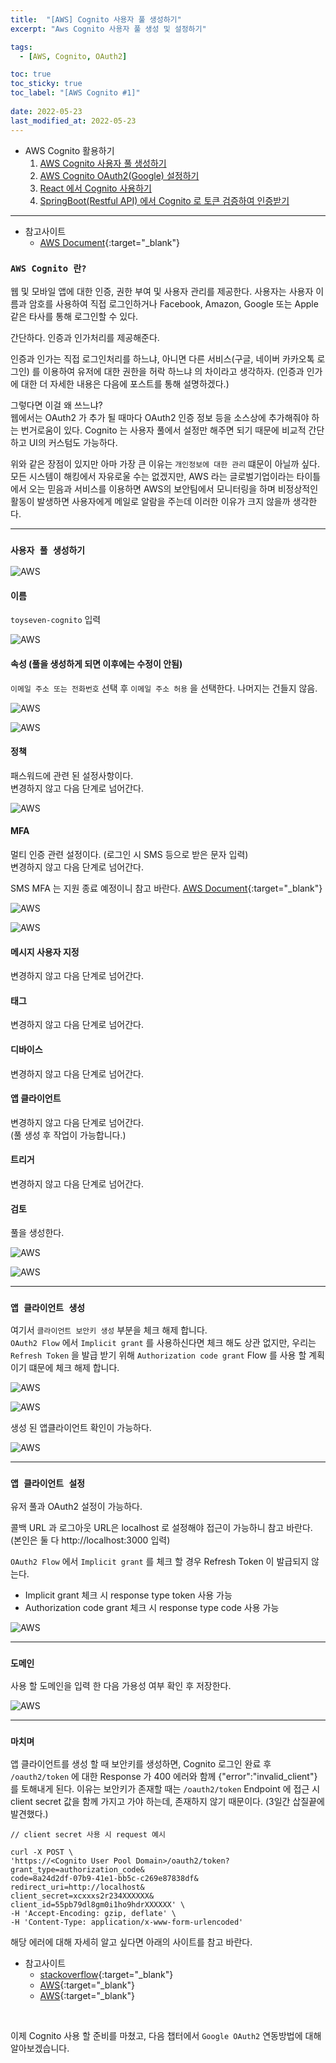 ```yaml
---
title:  "[AWS] Cognito 사용자 풀 생성하기"
excerpt: "Aws Cognito 사용자 풀 생성 및 설정하기"

tags:
  - [AWS, Cognito, OAuth2]

toc: true
toc_sticky: true
toc_label: "[AWS Cognito #1]"
 
date: 2022-05-23
last_modified_at: 2022-05-23
---
```


- AWS Cognito 활용하기
  1.  [AWS Cognito 사용자 풀 생성하기](https://ymkmoon.github.io/Aws-02-Cognito/)
  2.  [AWS Cognito OAuth2(Google) 설정하기](https://ymkmoon.github.io/Aws-03-Cognito-OAuth2/)
  3.  [React 에서 Cognito 사용하기](https://ymkmoon.github.io/Aws-04-Cognito-React/)
  4.  [SpringBoot(Restful API) 에서 Cognito 로 토큰 검증하여 인증받기](https://ymkmoon.github.io/Aws-05-Springboot-Cognito/)
  

<hr/>

- 참고사이트
  - [AWS Document](https://docs.aws.amazon.com/cognito/latest/developerguide/what-is-amazon-cognito.html){:target="_blank"}



### ``AWS Cognito 란?``

웹 및 모바일 앱에 대한 인증, 권한 부여 및 사용자 관리를 제공한다. 사용자는 사용자 이름과 암호를 사용하여 직접 로그인하거나 Facebook, Amazon, Google 또는 Apple 같은 타사를 통해 로그인할 수 있다.

간단하다. 인증과 인가처리를 제공해준다.

인증과 인가는 직접 로그인처리를 하느냐, 아니면 다른 서비스(구글, 네이버 카카오톡 로그인) 를 이용하여 유저에 대한 권한을 허락 하느냐 의 차이라고 생각하자. (인증과 인가에 대한 더 자세한 내용은 다음에 포스트를 통해 설명하겠다.)

그렇다면 이걸 왜 쓰느냐? <br>
웹에서는 OAuth2 가 추가 될 때마다 OAuth2 인증 정보 등을 소스상에 추가해줘야 하는 번거로움이 있다. Cognito 는 사용자 풀에서 설정만 해주면 되기 때문에 비교적 간단하고 UI의 커스텀도 가능하다. <br>


위와 같은 장점이 있지만 아마 가장 큰 이유는 `개인정보에 대한 관리` 떄문이 아닐까 싶다. 모든 시스템이 해킹에서 자유로울 수는 없겠지만, AWS 라는 글로벌기업이라는 타이틀에서 오는 믿음과 서비스를 이용하면 AWS의 보안팀에서 모니터링을 하며 비정상적인 활동이 발생하면 사용자에게 메일로 알람을 주는데 이러한 이유가 크지 않을까 생각한다.


<hr/>


### ``사용자 풀 생성하기``


![AWS](/assets/image/aws/AWS_Cognito_01.PNG)


#### 이름

`toyseven-cognito` 입력

![AWS](/assets/image/aws/AWS_Cognito_02.PNG)


#### 속성 (풀을 생성하게 되면 이후에는 수정이 안됨)

`이메일 주소 또는 전화번호` 선택 후 `이메일 주소 허용` 을 선택한다. 나머지는 건들지 않음.

![AWS](/assets/image/aws/AWS_Cognito_03.PNG)

![AWS](/assets/image/aws/AWS_Cognito_04.PNG)


#### 정책 

패스워드에 관련 된 설정사항이다.<br>
변경하지 않고 다음 단계로 넘어간다. <br>

![AWS](/assets/image/aws/AWS_Cognito_05.PNG)


#### MFA

멀티 인증 관련 설정이다. (로그인 시 SMS 등으로 받은 문자 입력) <br>
변경하지 않고 다음 단계로 넘어간다. <br>

SMS MFA 는 지원 종료 예정이니 참고 바란다. 
[AWS Document](https://docs.aws.amazon.com/ko_kr/IAM/latest/UserGuide/id_credentials_mfa.html){:target="_blank"}

![AWS](/assets/image/aws/AWS_Cognito_06.PNG)

![AWS](/assets/image/aws/AWS_Cognito_07.PNG)


#### 메시지 사용자 지정

변경하지 않고 다음 단계로 넘어간다. <br>


#### 태그

변경하지 않고 다음 단계로 넘어간다. <br>


#### 디바이스

변경하지 않고 다음 단계로 넘어간다. <br>


#### 앱 클라이언트

변경하지 않고 다음 단계로 넘어간다. <br>
(풀 생성 후 작업이 가능합니다.)


#### 트리거

변경하지 않고 다음 단계로 넘어간다. <br>


#### 검토

풀을 생성한다. 

![AWS](/assets/image/aws/AWS_Cognito_08.PNG)

![AWS](/assets/image/aws/AWS_Cognito_09.PNG)

<hr/>


### ``앱 클라이언트 생성 ``

여기서 `클라이언트 보안키 생성` 부분을 체크 해제 합니다. <br>
`OAuth2 Flow` 에서 `Implicit grant` 를 사용하신다면 체크 해도 상관 없지만,
우리는 `Refresh Token` 을 발급 받기 위해 `Authorization code grant` Flow 를 사용 할 계획이기 떄문에 체크 해제 합니다.




![AWS](/assets/image/aws/AWS_Cognito_10.PNG)

![AWS](/assets/image/aws/AWS_Cognito_11.PNG)


생성 된 앱클라이언트 확인이 가능하다.

![AWS](/assets/image/aws/AWS_Cognito_12.PNG)

<hr/>


### ``앱 클라이언트 설정 ``

유저 풀과 OAuth2 설정이 가능하다.

콜백 URL 과 로그아웃 URL은 localhost 로 설정해야 접근이 가능하니 참고 바란다.<br>
(본인은 둘 다 http://localhost:3000 입력)<br>

`OAuth2 Flow` 에서 `Implicit grant` 를 체크 할 경우 Refresh Token 이 발급되지 않는다. 

- Implicit grant 체크 시 response type token 사용 가능
- Authorization code grant 체크 시 response type code 사용 가능


![AWS](/assets/image/aws/AWS_Cognito_13.PNG)

<hr/>

### ``도메인``

사용 할 도메인을 입력 한 다음 가용성 여부 확인 후 저장한다.

![AWS](/assets/image/aws/AWS_Cognito_14.PNG)

<hr/>

### ``마치며``


앱 클라이언트를 생성 할 때 보안키를 생성하면, Cognito 로그인 완료 후 `/oauth2/token` 에 대한 Response 가 400 에러와 함께 {"error":"invalid_client"} 를 토해내게 된다. 이유는 보안키가 존재할 때는 `/oauth2/token` Endpoint 에 접근 시 client secret 값을 함께 가지고 가야 하는데, 존재하지 않기 때문이다. (3일간 삽질끝에 발견했다.)

```console
// client secret 사용 시 request 예시

curl -X POST \
'https://<Cognito User Pool Domain>/oauth2/token?
grant_type=authorization_code&
code=8a24d2df-07b9-41e1-bb5c-c269e87838df&
redirect_uri=http://localhost&
client_secret=xcxxxs2r234XXXXXX&
client_id=55pb79dl8gm0i1ho9hdrXXXXXX' \
-H 'Accept-Encoding: gzip, deflate' \
-H 'Content-Type: application/x-www-form-urlencoded'
```

해당 에러에 대해 자세히 알고 싶다면 아래의 사이트를 참고 바란다.

- 참고사이트
  - [stackoverflow](https://stackoverflow.com/questions/54578397/token-endpoint-returns-invalid-client-without-client-secret){:target="_blank"}
  - [AWS](https://docs.aws.amazon.com/cognito/latest/developerguide/cognito-user-pools-app-idp-settings.html){:target="_blank"}
  - [AWS](https://datatracker.ietf.org/doc/html/rfc6749#page-24){:target="_blank"}


<br>

이제 Cognito 사용 할 준비를 마쳤고, 다음 챕터에서 `Google OAuth2`  연동방법에 대해 알아보겠습니다.



